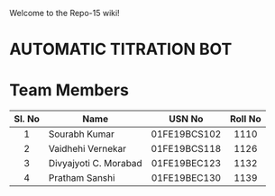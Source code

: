 Welcome to the Repo-15 wiki!
# AUTOMATIC TITRATION BOT

# Team Members
|Sl. No|Name|USN No|Roll No|
|:---:|---|:---:|:---:|
|1|Sourabh Kumar|01FE19BCS102|1110|
|2|Vaidhehi Vernekar|01FE19BCS118|1126|
|3|Divyajyoti C. Morabad|01FE19BEC123|1132|
|4|Pratham Sanshi|01FE19BEC130|1139|
